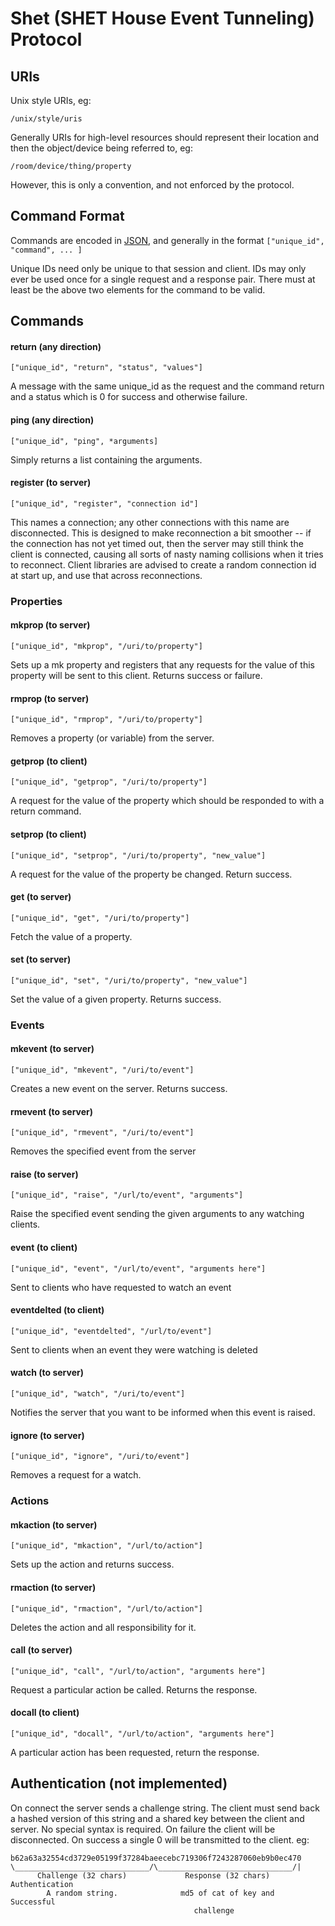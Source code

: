 Shet (SHET House Event Tunneling) Protocol
==========================================

URIs
----

Unix style URIs, eg:

	/unix/style/uris

Generally URIs for high-level resources should represent their location and then the object/device being referred to, eg:

	/room/device/thing/property

However, this is only a convention, and not enforced by the protocol.

Command Format
--------------

Commands are encoded in [JSON](http://json.org), and generally in the format `["unique_id", "command", ... ]`

Unique IDs need only be unique to that session and client. IDs may only ever be used once for a single request and a response pair. There must at least be the above two elements for the command to be valid.

Commands
--------

#### return (any direction)

	["unique_id", "return", "status", "values"]

A message with the same unique_id as the request and the command return and a status which is 0 for success and otherwise failure.

#### ping (any direction)

	["unique_id", "ping", *arguments]

Simply returns a list containing the arguments.

#### register (to server)

	["unique_id", "register", "connection id"]

This names a connection; any other connections with this name are disconnected.
This is designed to make reconnection a bit smoother -- if the connection has
not yet timed out, then the server may still think the client is connected,
causing all sorts of nasty naming collisions when it tries to reconnect. Client
libraries are advised to create a random connection id at start up, and use that
across reconnections.

### Properties

#### mkprop (to server)

	["unique_id", "mkprop", "/uri/to/property"]

Sets up a mk property and registers that any requests for the value of this property will be sent to this client. Returns success or failure.

#### rmprop (to server)

	["unique_id", "rmprop", "/uri/to/property"]

  Removes a property (or variable) from the server.

#### getprop (to client)

	["unique_id", "getprop", "/uri/to/property"]

A request for the value of the property which should be responded to with a return command.

#### setprop (to client)

	["unique_id", "setprop", "/uri/to/property", "new_value"]

A request for the value of the property be changed. Return success.

#### get (to server)

	["unique_id", "get", "/uri/to/property"]

Fetch the value of a property.

#### set (to server)

	["unique_id", "set", "/uri/to/property", "new_value"]

Set the value of a given property. Returns success.

### Events

#### mkevent (to server)

	["unique_id", "mkevent", "/uri/to/event"]

Creates a new event on the server. Returns success.

#### rmevent (to server)

	["unique_id", "rmevent", "/uri/to/event"]

Removes the specified event from the server

#### raise (to server)

	["unique_id", "raise", "/url/to/event", "arguments"]

Raise the specified event sending the given arguments to any watching clients.

#### event (to client)

	["unique_id", "event", "/url/to/event", "arguments here"]

Sent to clients who have requested to watch an event

#### eventdelted (to client)

	["unique_id", "eventdelted", "/url/to/event"]

Sent to clients when an event they were watching is deleted

#### watch (to server)

	["unique_id", "watch", "/uri/to/event"]

Notifies the server that you want to be informed when this event is raised.

#### ignore (to server)

	["unique_id", "ignore", "/uri/to/event"]

Removes a request for a watch.

### Actions

#### mkaction (to server)

	["unique_id", "mkaction", "/url/to/action"]

Sets up the action and returns success.

#### rmaction (to server)

	["unique_id", "rmaction", "/url/to/action"]

Deletes the action and all responsibility for it.

#### call (to server)

	["unique_id", "call", "/url/to/action", "arguments here"]

Request a particular action be called. Returns the response.

#### docall (to client)

	["unique_id", "docall", "/url/to/action", "arguments here"]

A particular action has been requested, return the response.

Authentication (not implemented)
--------------------------------
On connect the server sends a challenge string. The client must send back a
hashed version of this string and a shared key between the client and server. No
special syntax is required. On failure the client will be disconnected. On
success a single 0 will be transmitted to the client. eg:

	b62a63a32554cd3729e05199f37284baeecebc719306f7243287060eb9b0ec470
	\______________________________/\______________________________/|
	      Challenge (32 chars)             Response (32 chars)      Authentication
	        A random string.              md5 of cat of key and     Successful
                                             challenge

